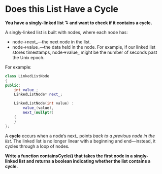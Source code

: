 # Does this List Have a Cycle

**You have a singly-linked list ↴ and want to check if it contains a cycle.**

A singly-linked list is built with nodes, where each node has:

- node->next_—the next node in the list.
- node->value_—the data held in the node. For example, if our linked list stores timestamps, node->value_ might be the number of seconds past the Unix epoch.

For example:

```cpp
class LinkedListNode
{
public:
    int value_;
    LinkedListNode* next_;

    LinkedListNode(int value) :
        value_(value),
        next_(nullptr)
    {
    }
};
```



A **cycle** occurs when a node’s next_ points *back to a previous node in the list*. The linked list is no longer linear with a beginning and end—instead, it cycles through a loop of nodes.

**Write a function containsCycle() that takes the first node in a singly-linked list and returns a boolean indicating whether the list contains a cycle.**